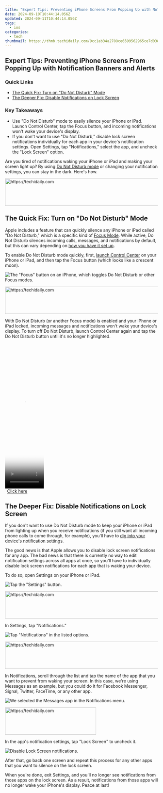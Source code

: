 ```yaml
---
title: "Expert Tips: Preventing iPhone Screens From Popping Up with Notification Banners and Alerts"
date: 2024-09-10T10:44:14.056Z
updated: 2024-09-11T10:44:14.056Z
tags:
  - ios
categories:
  - tech
thumbnail: https://thmb.techidaily.com/9cc1ab34a2708ce6599562965ce7d038d6461c86c7f5043e45b0cca41d824dbd.jpg
---
```


## Expert Tips: Preventing iPhone Screens From Popping Up with Notification Banners and Alerts

### Quick Links

* [The Quick Fix: Turn on "Do Not Disturb" Mode](https://techidaily.com/simple-ways-to-get-lost-music-back-from-oppo-by-fonelab-android-recover-music/)
* [The Deeper Fix: Disable Notifications on Lock Screen](https://vp-tips.techidaily.com/in-2024-picture-to-motion-transformation-with-music-elements/)

### Key Takeaways

* Use "Do Not Disturb" mode to easily silence your iPhone or iPad. Launch Control Center, tap the Focus button, and incoming notifications won't wake your device's display.
* If you don't want to use "Do Not Disturb," disable lock screen notifications individually for each app in your device's notification settings. Open Settings, tap "Notifications," select the app, and uncheck the "Lock Screen" option.

 Are you tired of notifications waking your iPhone or iPad and making your screen light up? By using [Do Not Disturb mode](https://instagram-video-recordings.techidaily.com/exploring-the-top-hashtags-for-a-boost-on-ig-for-2024/) or changing your notification settings, you can stay in the dark. Here's how.





<!-- affiliate ads begin -->
<a href="https://appsumo.8odi.net/c/5597632/2137395/7443" target="_top" id="2137395">
  <img src="//a.impactradius-go.com/display-ad/7443-2137395" border="0" alt="https://techidaily.com" width="728" height="90"/>
</a>
<img height="0" width="0" src="https://appsumo.8odi.net/i/5597632/2137395/7443" style="position:absolute;visibility:hidden;" border="0" />
<!-- affiliate ads end -->




##  The Quick Fix: Turn on "Do Not Disturb" Mode

 Apple includes a feature that can quickly silence any iPhone or iPad called "Do Not Disturb," which is a specific kind of [Focus Mode](https://youtube-data.techidaily.com/24-stay-ahead-with-innovation-integrating-youtube-into-your-educational-approach/). While active, Do Not Disturb silences incoming calls, messages, and notifications by default, but this can vary depending on [how you have it set up](https://extra-information.techidaily.com/in-2024-capturing-focus-with-leading-lines-in-iphone-images/).

 To enable Do Not Disturb mode quickly, first, [launch Control Center](https://youtube-blog.techidaily.com/ring-how-tseries-harnesses-revenue-from-online-viewer-base-youtube/) on your iPhone or iPad, and then tap the Focus button (which looks like a crescent moon).

![The "Focus" button on an iPhone, which toggles Do Not Disturb or other Focus modes.](https://static1.howtogeekimages.com/wordpress/wp-content/uploads/2023/12/1-10.png) 





<!-- affiliate ads begin -->
<a href="https://unicoeye.pxf.io/c/5597632/2134249/18498" target="_top" id="2134249">
  <img src="//a.impactradius-go.com/display-ad/18498-2134249" border="0" alt="https://techidaily.com" width="728" height="90"/>
</a>
<img height="0" width="0" src="https://unicoeye.pxf.io/i/5597632/2134249/18498" style="position:absolute;visibility:hidden;" border="0" />
<!-- affiliate ads end -->




 With Do Not Disturb (or another Focus mode) is enabled and your iPhone or iPad locked, incoming messages and notifications won't wake your device's display. To turn off Do Not Disturb, launch Control Center again and tap the Do Not Disturb button until it's no longer highlighted.





<!-- affiliate ads begin -->
<span id="1993651">
					<video width="128" height="480" style="cursor:pointer"
           poster="//a.impactradius-go.com/display-clicktoplayimage/1993651.png"
           onclick="if(!this.playClicked){this.play();this.setAttribute('controls',true);this.playClicked=true;}">
	   <source src="//a.impactradius-go.com/display-ad/22993-1993651">
	   <img src="//a.impactradius-go.com/display-clicktoplayimage/1993651.png" style="border: none; height: 100%; width: 100%; object-fit: contain">
	</video>
	<div style="width:80px;text-align:center"><a href="javascript:window.open(decodeURIComponent('https%3A%2F%2Fhomestyler.sjv.io%2Fc%2F5597632%2F1993651%2F22993'), '_blank');void(0);">Click here</a></div>
</span>
<img height="0" width="0" src="https://imp.pxf.io/i/5597632/1993651/22993" style="position:absolute;visibility:hidden;" border="0" />
<!-- affiliate ads end -->




##  The Deeper Fix: Disable Notifications on Lock Screen

 If you don't want to use Do Not Disturb mode to keep your iPhone or iPad from lighting up when you receive notifications (if you still want all incoming phone calls to come through, for example), you'll have to [dig into your device's notification settings](https://eaxpv-info.techidaily.com/new-2024-approved-how-to-clear-black-boards-in-your-youtube-videos/).

 The good news is that Apple allows you to disable lock screen notifications for any app. The bad news is that there is currently no way to edit notification settings across all apps at once, so you'll have to individually disable lock screen notifications for each app that is waking your device.

 To do so, open Settings on your iPhone or iPad.

![Tap the "Settings" button.](https://static1.howtogeekimages.com/wordpress/wp-content/uploads/2023/12/2-settings.png) 





<!-- affiliate ads begin -->
<a href="https://unicoeye.pxf.io/c/5597632/2134498/18498" target="_top" id="2134498">
  <img src="//a.impactradius-go.com/display-ad/18498-2134498" border="0" alt="https://techidaily.com" width="720" height="90"/>
</a>
<img height="0" width="0" src="https://unicoeye.pxf.io/i/5597632/2134498/18498" style="position:absolute;visibility:hidden;" border="0" />
<!-- affiliate ads end -->




 In Settings, tap "Notifications."

![Tap "Notifications" in the listed options.](https://static1.howtogeekimages.com/wordpress/wp-content/uploads/2023/12/3-notifications.png) 





<!-- affiliate ads begin -->
<a href="https://appsumo.8odi.net/c/5597632/2123731/7443" target="_top" id="2123731">
  <img src="//a.impactradius-go.com/display-ad/7443-2123731" border="0" alt="https://techidaily.com" width="728" height="90"/>
</a>
<img height="0" width="0" src="https://appsumo.8odi.net/i/5597632/2123731/7443" style="position:absolute;visibility:hidden;" border="0" />
<!-- affiliate ads end -->




 In Notifications, scroll through the list and tap the name of the app that you want to prevent from waking your screen. In this case, we're using Messages as an example, but you could do it for Facebook Messenger, Signal, Twitter, FaceTime, or any other app.

![We selected the Messages app in the Notifications menu.](https://static1.howtogeekimages.com/wordpress/wp-content/uploads/2023/12/4-messages.png) 





<!-- affiliate ads begin -->
<a href="https://aligracehair.sjv.io/c/5597632/2135356/19272" target="_top" id="2135356">
  <img src="//a.impactradius-go.com/display-ad/19272-2135356" border="0" alt="https://techidaily.com" width="300" height="90"/>
</a>
<img height="0" width="0" src="https://aligracehair.sjv.io/i/5597632/2135356/19272" style="position:absolute;visibility:hidden;" border="0" />
<!-- affiliate ads end -->




 In the app's notification settings, tap "Lock Screen" to uncheck it.

![Disable Lock Screen notifications.](https://static1.howtogeekimages.com/wordpress/wp-content/uploads/2023/12/5-disable-lock-screen.png) 

 After that, go back one screen and repeat this process for any other apps that you want to silence on the lock screen.

 When you're done, exit Settings, and you'll no longer see notifications from those apps on the lock screen. As a result, notifications from those apps will no longer wake your iPhone's display. Peace at last!

<ins class="adsbygoogle"
     style="display:block"
     data-ad-format="autorelaxed"
     data-ad-client="ca-pub-7571918770474297"
     data-ad-slot="1223367746"></ins>



<ins class="adsbygoogle"
     style="display:block"
     data-ad-client="ca-pub-7571918770474297"
     data-ad-slot="8358498916"
     data-ad-format="auto"
     data-full-width-responsive="true"></ins>










